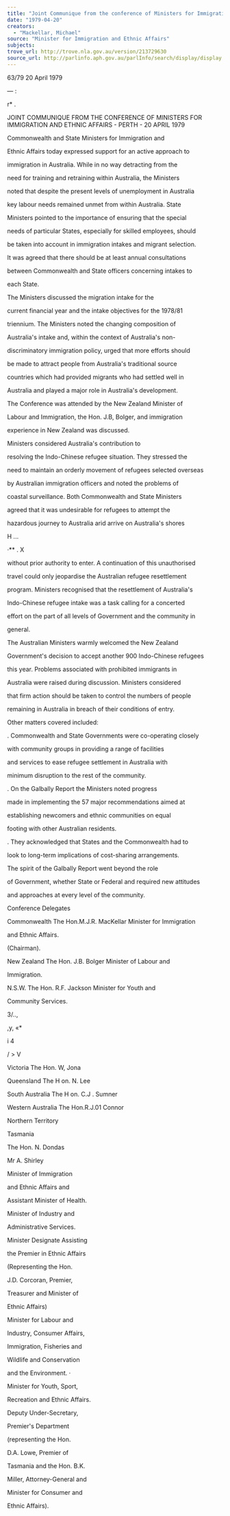 ```yaml
---
title: "Joint Communique from the conference of Ministers for Immigration and Ethnic Affairs - Perth - 20 April 1979"
date: "1979-04-20"
creators:
  - "Mackellar, Michael"
source: "Minister for Immigration and Ethnic Affairs"
subjects:
trove_url: http://trove.nla.gov.au/version/213729630
source_url: http://parlinfo.aph.gov.au/parlInfo/search/display/display.w3p;query=Id%3A%22media/pressrel/HPR08004487%22
---
```


 63/79 20 April 1979

 — : 

 r* .

 JOINT COMMUNIQUE FROM THE CONFERENCE OF MINISTERS FOR  IMMIGRATION AND ETHNIC AFFAIRS - PERTH - 20 APRIL 1979

 Commonwealth and State Ministers for Immigration and 

 Ethnic Affairs today expressed support for an active approach to 

 immigration in Australia.  While in no way detracting from the 

 need for training and retraining within Australia,  the Ministers 

 noted that despite the present levels of unemployment in Australia 

 key labour needs remained unmet from within Australia.  State 

 Ministers pointed to the importance of ensuring that the special 

 needs of particular States,  especially for skilled employees,  should 

 be taken into account in immigration intakes and migrant selection. 

 It was agreed that there should be at least annual consultations 

 between Commonwealth and State officers concerning intakes to 

 each State.

 The Ministers discussed the migration intake for the 

 current financial year and the intake objectives for the 1978/81 

 triennium. The Ministers noted the changing composition of 

 Australia's intake and,  within the context of Australia's non- 

 discriminatory immigration policy,  urged that more efforts should 

 be made to attract people from Australia's traditional source 

 countries which had provided migrants who had settled well in 

 Australia and played a major role in Australia's development.

 The Conference was attended by the New Zealand Minister of 

 Labour and Immigration,  the Hon. J.B, Bolger,  and immigration 

 experience in New Zealand was discussed.

 Ministers considered Australia's contribution to 

 resolving the Indo-Chinese refugee situation. They stressed the 

 need to maintain an orderly movement of refugees selected overseas 

 by Australian immigration officers and noted the problems of 

 coastal surveillance. Both Commonwealth and State Ministers 

 agreed that it was undesirable for refugees to attempt the 

 hazardous journey to Australia arid arrive on Australia's shores

 H ...

 ·** .  X

 without prior authority to enter. A continuation of this unauthorised 

 travel could only jeopardise the Australian refugee resettlement 

 program. Ministers recognised that the resettlement of Australia's 

 Indo-Chinese refugee intake was a task calling for a concerted 

 effort on the part of all levels of Government and the community in 

 general.

 The Australian Ministers warmly welcomed the New Zealand 

 Government's decision to accept another 900 Indo-Chinese refugees 

 this year.  Problems associated with prohibited immigrants in 

 Australia were raised during discussion.  Ministers considered 

 that firm action should be taken to control the numbers of people 

 remaining in Australia in breach of their conditions of entry.

 Other matters covered included:

 .  Commonwealth and State Governments were co-operating closely 

 with community groups in providing a range of facilities 

 and services to ease refugee settlement in Australia with 

 minimum disruption to the rest of the community.

 .  On the Galbally Report the Ministers noted progress

 made in implementing the 57 major recommendations aimed at 

 establishing newcomers and ethnic communities on equal 

 footing with other Australian residents.

 .  They acknowledged that States and the Commonwealth had to 

 look to long-term implications of cost-sharing arrangements.

 The spirit of the Galbally Report went beyond the role 

 of Government, whether State or Federal and required new attitudes 

 and approaches at every level of the community.

 Conference Delegates

 Commonwealth The Hon.M.J.R. MacKellar Minister for Immigration 

 and Ethnic Affairs. 

 (Chairman).

 New Zealand The Hon. J.B. Bolger Minister of Labour and 

 Immigration.

 N.S.W. The Hon. R.F.  Jackson Minister for Youth and 

 Community Services.

 3/..,

 ,y,  «*

 i 4

 / > V

 Victoria The Hon. W, Jona

 Queensland The H on. N. Lee

 South Australia The H on. C.J .  Sumner

 Western Australia The Hon.R.J.01  Connor

 Northern Territory

 Tasmania

 The Hon. N. Dondas

 Mr A. Shirley

 Minister of Immigration 

 and Ethnic Affairs and 

 Assistant Minister of Health. 

 Minister of Industry and 

 Administrative Services. 

 Minister Designate Assisting 

 the Premier in Ethnic Affairs 

 (Representing the Hon.

 J.D. Corcoran,  Premier,  

 Treasurer and Minister of 

 Ethnic Affairs)

 Minister for Labour and 

 Industry, Consumer Affairs,  

 Immigration, Fisheries and 

 Wildlife and Conservation 

 and the Environment.  ·

 Minister for Youth, Sport,

 Recreation and Ethnic  Affairs.

 Deputy Under-Secretary,  

 Premier's Department 

 (representing the Hon.

 D.A. Lowe,  Premier of 

 Tasmania and the Hon. B.K. 

 Miller, Attorney-General and 

 Minister for Consumer and 

 Ethnic Affairs).


